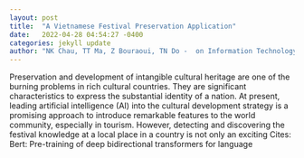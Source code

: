 ```yaml
---
layout: post
title:  "A Vietnamese Festival Preservation Application"
date:   2022-04-28 04:54:27 -0400
categories: jekyll update
author: "NK Chau, TT Ma, Z Bouraoui, TN Do -  on Information Technology and Applications: ICITA"
---
```

Preservation and development of intangible cultural heritage are one of the burning problems in rich cultural countries. They are significant characteristics to express the substantial identity of a nation. At present, leading artificial intelligence (AI) into the cultural development strategy is a promising approach to introduce remarkable features to the world community, especially in tourism. However, detecting and discovering the festival knowledge at a local place in a country is not only an exciting Cites: Bert: Pre-training of deep bidirectional transformers for language